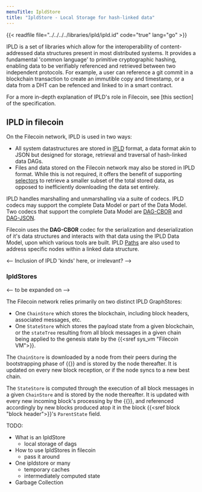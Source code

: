 ```yaml
---
menuTitle: IpldStore
title: "IpldStore - Local Storage for hash-linked data"
---
```


{{< readfile file="../../../../libraries/ipld/ipld.id" code="true" lang="go" >}}

IPLD is a set of libraries which allow for the interoperability of content-addressed data structures present in most distributed systems. It provides a fundamental 'common language' to primitive cryptographic hashing, enabling data to be verifiably referenced and retrieved between two independent protocols. For example, a user can reference a git commit in a blockchain transaction to create an immutible copy and timestamp, or a data from a DHT can be refenced and linked to in a smart contract. 

For a more in-depth explanation of IPLD's role in Filecoin, see [this section] of the specification.

## IPLD in filecoin

On the Filecoin network, IPLD is used in two ways:

- All system datastructures are stored in [IPLD](https://ipld.io) format, a data format akin to JSON but designed for storage, retrieval and traversal of hash-linked data DAGs.
- Files and data stored on the Filecoin network may also be stored in IPLD format. While this is not required, it offers the benefit of supporting [selectors](https://github.com/ipld/specs/blob/master/selectors/selectors.md) to retrieve a smaller subset of the total stored data, as opposed to inefficiently downloading the data set entirely.

IPLD handles marshalling and unmarshalling via a suite of codecs. IPLD codecs may support the complete Data Model or part of the Data Model. Two codecs that support the complete Data Model are [DAG-CBOR](https://github.com/ipld/specs/blob/master/block-layer/codecs/dag-cbor.md) and [DAG-JSON](https://github.com/ipld/specs/blob/master/block-layer/codecs/dag-json.md). 

Filecoin uses the **DAG-CBOR** codec for the serialization and deserialization of it's data structures and interacts with that data using the IPLD Data Model, upon which various tools are built. IPLD [Paths](https://github.com/ipld/specs/blob/master/data-model-layer/paths.md) are also used to address specific nodes within a linked data structure.

<-- Inclusion of IPLD 'kinds' here, or irrelevant? -->

### IpldStores

<-- to be expanded on -->

The Filecoin network relies primarily on two distinct IPLD GraphStores:

- One `ChainStore` which stores the blockchain, including block headers, associated messages, etc.
- One `StateStore` which stores the payload state from a given blockchain, or the `stateTree` resulting from all block messages in a given chain being applied to the genesis state by the {{<sref sys_vm "Filecoin VM">}}.

The `ChainStore` is downloaded by a node from their peers during the bootstrapping phase of {{<sref chain_sync>}} and is stored by the node thereafter. It is updated on every new block reception, or if the node syncs to a new best chain.

The `StateStore` is computed through the execution of all block messages in a given `ChainStore` and is stored by the node thereafter. It is updated with every new incoming block's processing by the {{<sref vm_interpreter>}}, and referenced accordingly by new blocks produced atop it in the block {{<sref block "block header">}}'s `ParentState` field.

TODO:

- What is an IpldStore
  - local storage of dags
- How to use IpldStores in filecoin
  - pass it around
- One ipldstore or many
  - temporary caches
  - intermediately computed state
- Garbage Collection
